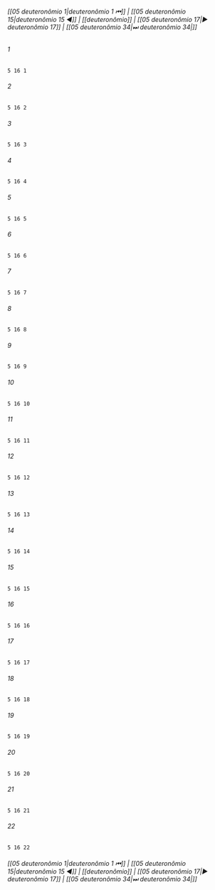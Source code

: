 
###### [[05 deuteronômio 1|deuteronômio 1 ⏮]] | [[05 deuteronômio 15|deuteronômio 15 ◀]] | [[deuteronômio]] | [[05 deuteronômio 17|▶ deuteronômio 17]] | [[05 deuteronômio 34|⏭ deuteronômio 34|]]

###### 1
``` verse
5 16 1 
```
###### 2
``` verse
5 16 2 
```
###### 3
``` verse
5 16 3 
```
###### 4
``` verse
5 16 4 
```
###### 5
``` verse
5 16 5 
```
###### 6
``` verse
5 16 6 
```
###### 7
``` verse
5 16 7 
```
###### 8
``` verse
5 16 8 
```
###### 9
``` verse
5 16 9 
```
###### 10
``` verse
5 16 10 
```
###### 11
``` verse
5 16 11 
```
###### 12
``` verse
5 16 12 
```
###### 13
``` verse
5 16 13 
```
###### 14
``` verse
5 16 14 
```
###### 15
``` verse
5 16 15 
```
###### 16
``` verse
5 16 16 
```
###### 17
``` verse
5 16 17 
```
###### 18
``` verse
5 16 18 
```
###### 19
``` verse
5 16 19 
```
###### 20
``` verse
5 16 20 
```
###### 21
``` verse
5 16 21 
```
###### 22
``` verse
5 16 22 
```

###### [[05 deuteronômio 1|deuteronômio 1 ⏮]] | [[05 deuteronômio 15|deuteronômio 15 ◀]] | [[deuteronômio]] | [[05 deuteronômio 17|▶ deuteronômio 17]] | [[05 deuteronômio 34|⏭ deuteronômio 34|]]


